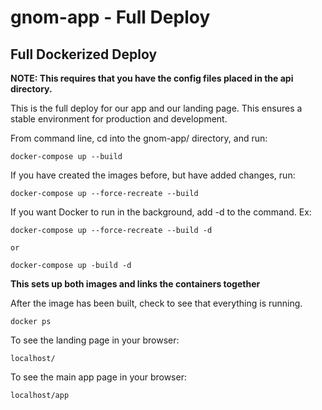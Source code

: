 # gnom-app - Full Deploy #

## Full Dockerized Deploy ##

**NOTE: This requires that you have the config files placed in the api directory.**

This is the full deploy for our app and our landing page. This ensures a stable environment for production and development.

From command line, cd into the gnom-app/ directory, and run:

    docker-compose up --build

If you have created the images before, but have added changes, run:

    docker-compose up --force-recreate --build

If you want Docker to run in the background, add -d to the command. Ex:

    docker-compose up --force-recreate --build -d

    or

    docker-compose up -build -d

**This sets up both images and links the containers together**

After the image has been built, check to see that everything is running.

    docker ps

To see the landing page in your browser:

    localhost/

To see the main app page in your browser:

    localhost/app
